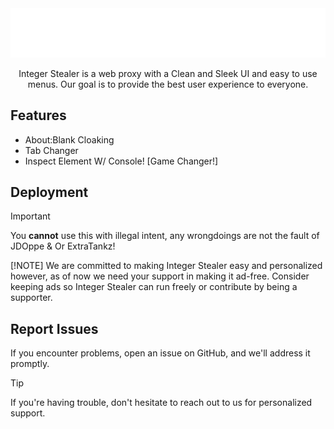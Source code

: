 <div align="center">
    <img src="https://github.com/JDOppe/intstr/blob/main/.github/branding/in.png?raw=true">
    <p>Integer Stealer is a web proxy with a Clean and Sleek UI and easy to use menus. Our goal is to provide the best user experience to everyone.</p>
</div>

## Features

- About:Blank Cloaking
- Tab Changer
- Inspect Element W/ Console! [Game Changer!]

## Deployment

> [!IMPORTANT]
> You **cannot** use this with illegal intent, any wrongdoings are not the fault of JDOppe & Or ExtraTankz!
> 
> [!NOTE]
> We are committed to making Integer Stealer easy and personalized however, as of now we need your support in making it ad-free. Consider keeping ads so Integer Stealer can run freely or contribute by being a supporter.

## Report Issues

If you encounter problems, open an issue on GitHub, and we'll address it promptly.

> [!TIP]
> If you're having trouble, don't hesitate to reach out to us for personalized support.
